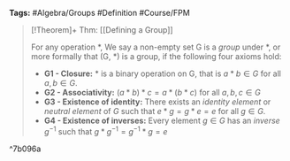 **Tags:** #Algebra/Groups #Definition #Course/FPM

> [!Theorem]+ Thm: [[Defining a Group]]
> 
> For any operation $\ast$, We say a non-empty set G is a *group* under $\ast$, or more formally that (G, $\ast$) is a group, if the following four axioms hold:
> - **G1 - Closure:** $\ast$ is a binary operation on G, that is $a\ast b \in G$ for all $a,b\in G$.
> - **G2 - Associativity:** $(a\ast b) \ast c =a\ast(b\ast c)$ for all $a,b,c\in G$
> - **G3 - Existence of identity:** There exists an *identity element* or *neutral element* of $G$ such that $e\ast g = g\ast e = e$ for all $g\in G$. 
> - **G4 - Existence of inverses:** Every element $g\in G$ has an *inverse* $g^{-1}$ such that $g\ast g^{-1}=g^{-1}\ast g = e$

^7b096a
